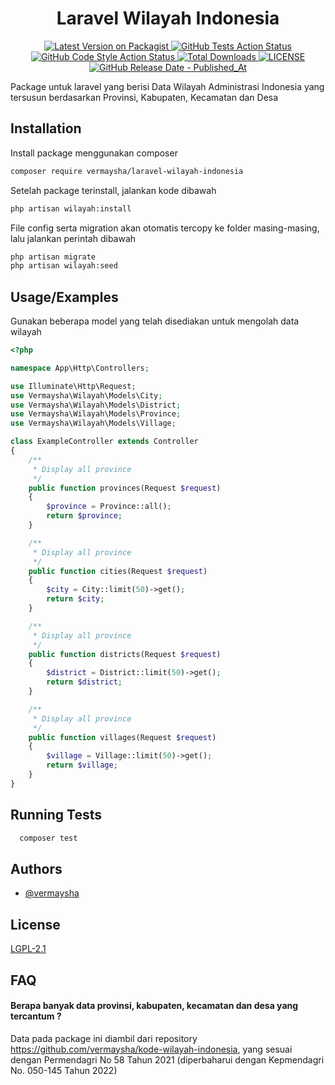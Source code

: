 <div align="center">
    <h1>Laravel Wilayah Indonesia</h1>
    <p>
        <a href="https://packagist.org/packages/vermaysha/laravel-wilayah-indonesia">
            <img src="https://img.shields.io/packagist/v/vermaysha/laravel-wilayah-indonesia.svg?style=flat-square" alt="Latest Version on Packagist">
        </a>
        <a href="https://github.com/vermaysha/laravel-wilayah-indonesia/actions?query=workflow%3Arun-tests+branch%3Amaster">
            <img src="https://img.shields.io/github/actions/workflow/status/vermaysha/laravel-wilayah-indonesia/run-tests.yml?branch=master&amp;label=tests&amp;style=flat-square" alt="GitHub Tests Action Status">
        </a>
        <a href="https://github.com/vermaysha/laravel-wilayah-indonesia/actions?query=workflow%3A&quot;Fix+PHP+code+style+issues&quot;+branch%3Amaster">
            <img src="https://img.shields.io/github/actions/workflow/status/vermaysha/laravel-wilayah-indonesia/fix-php-code-style-issues.yml?branch=master&amp;label=code%20style&amp;style=flat-square" alt="GitHub Code Style Action Status">
        </a>
        <a href="https://packagist.org/packages/vermaysha/laravel-wilayah-indonesia">
            <img src="https://img.shields.io/packagist/dt/vermaysha/laravel-wilayah-indonesia.svg?style=flat-square" alt="Total Downloads">
        </a>
        <a href="LICENSE.md">
            <img src="https://img.shields.io/github/license/vermaysha/laravel-wilayah-indonesia?style=flat-square" alt="LICENSE">
        </a>
        <a href="https://github.com/vermaysha/laravel-wilayah-indonesia/releases/latest">
            <img src="https://img.shields.io/github/release-date/vermaysha/laravel-wilayah-indonesia?style=flat-square" alt="GitHub Release Date - Published_At">
        </a>
    </p>
</div>

Package untuk laravel yang berisi Data Wilayah Administrasi Indonesia yang tersusun berdasarkan Provinsi, Kabupaten, Kecamatan dan Desa


## Installation

Install package menggunakan composer

```bash
composer require vermaysha/laravel-wilayah-indonesia
```

Setelah package terinstall, jalankan kode dibawah 

```bash
php artisan wilayah:install
```

File config serta migration akan otomatis tercopy ke folder masing-masing, lalu jalankan perintah dibawah

```bash
php artisan migrate
php artisan wilayah:seed
```

## Usage/Examples

Gunakan beberapa model yang telah disediakan untuk mengolah data wilayah

```php
<?php

namespace App\Http\Controllers;

use Illuminate\Http\Request;
use Vermaysha\Wilayah\Models\City;
use Vermaysha\Wilayah\Models\District;
use Vermaysha\Wilayah\Models\Province;
use Vermaysha\Wilayah\Models\Village;

class ExampleController extends Controller
{
    /**
     * Display all province
     */
    public function provinces(Request $request)
    {
        $province = Province::all();
        return $province;
    }

    /**
     * Display all province
     */
    public function cities(Request $request)
    {
        $city = City::limit(50)->get();
        return $city;
    }

    /**
     * Display all province
     */
    public function districts(Request $request)
    {
        $district = District::limit(50)->get();
        return $district;
    }

    /**
     * Display all province
     */
    public function villages(Request $request)
    {
        $village = Village::limit(50)->get();
        return $village;
    }
}

```


## Running Tests

```bash
  composer test
```


## Authors

- [@vermaysha](https://www.github.com/vermaysha)


## License

[LGPL-2.1](https://choosealicense.com/licenses/lgpl-2.1/)


## FAQ

#### Berapa banyak data provinsi, kabupaten, kecamatan dan desa yang tercantum ?

Data pada package ini diambil dari repository https://github.com/vermaysha/kode-wilayah-indonesia, yang sesuai dengan Permendagri No 58 Tahun 2021 (diperbaharui dengan Kepmendagri No. 050-145 Tahun 2022)
